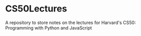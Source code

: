 # CS50Lectures
A repository to store notes on the lectures for Harvard's CS50: Programming with Python and JavaScript
